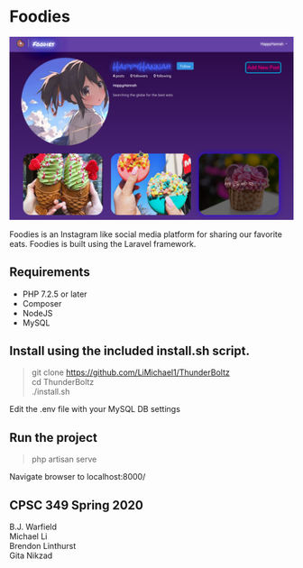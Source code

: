 # Foodies
![Foodies](https://github.com/LiMichael1/ThunderBoltz/blob/master/resources/img/Screenshot.png?raw=true)

Foodies is an Instagram like social media platform for sharing our favorite eats. Foodies is built using the Laravel framework.

## Requirements

* PHP 7.2.5 or later
* Composer
* NodeJS
* MySQL

## Install using the included  **install.sh** script.

> git clone https://github.com/LiMichael1/ThunderBoltz  
>cd ThunderBoltz  
> ./install.sh  

Edit the .env file with your MySQL DB settings

## Run the project

>php artisan serve  

Navigate browser to localhost:8000/

## CPSC 349 Spring 2020

B.J. Warfield  
Michael Li  
Brendon Linthurst  
Gita Nikzad  
